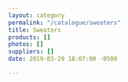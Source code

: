 ```yaml
---
layout: category
permalink: "/catalogue/sweaters"
title: Sweaters
products: []
photos: []
suppliers: []
date: 2019-03-29 18:07:00 -0500

---
```


